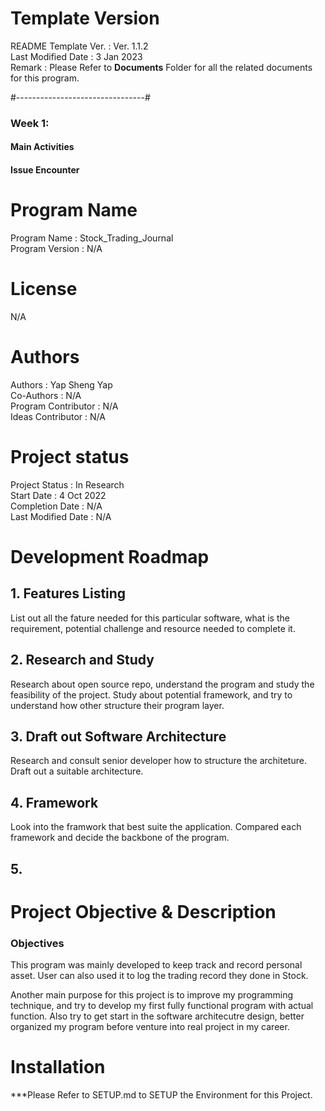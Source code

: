 # Template Version
README Template Ver.        : Ver. 1.1.2 <br>
Last Modified Date          : 3 Jan 2023 <br>
Remark                      : Please Refer to **Documents** Folder for all the related documents for this program.

#--------------------------------#


### Week 1:
#### Main Activities
#### Issue Encounter
# Program Name
Program Name            : Stock_Trading_Journal <br>
Program Version         : N/A <br>

# License
N/A

# Authors
Authors                 : Yap Sheng Yap <br>
Co-Authors              : N/A <br>
Program Contributor     : N/A <br>
Ideas Contributor       : N/A <br>

# Project status
Project Status          : In Research <br>
Start Date              : 4 Oct 2022 <br>
Completion Date         : N/A <br>
Last Modified Date      : N/A <br>

# Development Roadmap
## 1. Features Listing
List out all the fature needed for this particular software, what is the requirement, potential challenge and resource needed to complete it.

## 2. Research and Study
Research about open source repo, understand the program and study the feasibility of the project. Study about potential framework, and try to understand how other structure their program layer.

## 3. Draft out Software Architecture
Research and consult senior developer how to structure the architeture. Draft out a suitable architecture.

## 4. Framework
Look into the framwork that best suite the application. Compared each framework and decide the backbone of the program. 

## 5. 


# Project Objective & Description
### Objectives
This program was mainly developed to keep track and record personal asset. User can also used it to log the trading record they done in Stock.

Another main purpose for this project is to improve my programming technique, and try to develop my first fully functional program with actual function. Also try to get start in the software architecutre design, better organized my program before venture into real project in my career.


# Installation
***Please Refer to SETUP.md to SETUP the Environment for this Project.

